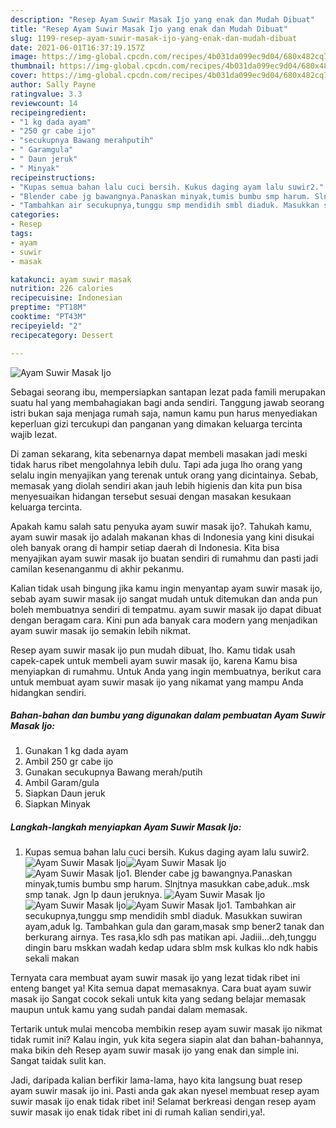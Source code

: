 ```yaml
---
description: "Resep Ayam Suwir Masak Ijo yang enak dan Mudah Dibuat"
title: "Resep Ayam Suwir Masak Ijo yang enak dan Mudah Dibuat"
slug: 1199-resep-ayam-suwir-masak-ijo-yang-enak-dan-mudah-dibuat
date: 2021-06-01T16:37:19.157Z
image: https://img-global.cpcdn.com/recipes/4b031da099ec9d04/680x482cq70/ayam-suwir-masak-ijo-foto-resep-utama.jpg
thumbnail: https://img-global.cpcdn.com/recipes/4b031da099ec9d04/680x482cq70/ayam-suwir-masak-ijo-foto-resep-utama.jpg
cover: https://img-global.cpcdn.com/recipes/4b031da099ec9d04/680x482cq70/ayam-suwir-masak-ijo-foto-resep-utama.jpg
author: Sally Payne
ratingvalue: 3.3
reviewcount: 14
recipeingredient:
- "1 kg dada ayam"
- "250 gr cabe ijo"
- "secukupnya Bawang merahputih"
- " Garamgula"
- " Daun jeruk"
- " Minyak"
recipeinstructions:
- "Kupas semua bahan lalu cuci bersih. Kukus daging ayam lalu suwir2."
- "Blender cabe jg bawangnya.Panaskan minyak,tumis bumbu smp harum. Slnjtnya masukkan cabe,aduk..msk smp tanak. Jgn lp daun jeruknya."
- "Tambahkan air secukupnya,tunggu smp mendidih smbl diaduk. Masukkan suwiran ayam,aduk lg. Tambahkan gula dan garam,masak smp bener2 tanak dan berkurang airnya. Tes rasa,klo sdh pas matikan api. Jadiii...deh,tunggu dingin baru mskkan wadah kedap udara sblm msk kulkas klo ndk habis sekali makan"
categories:
- Resep
tags:
- ayam
- suwir
- masak

katakunci: ayam suwir masak 
nutrition: 226 calories
recipecuisine: Indonesian
preptime: "PT18M"
cooktime: "PT43M"
recipeyield: "2"
recipecategory: Dessert

---
```



![Ayam Suwir Masak Ijo](https://img-global.cpcdn.com/recipes/4b031da099ec9d04/680x482cq70/ayam-suwir-masak-ijo-foto-resep-utama.jpg)

Sebagai seorang ibu, mempersiapkan santapan lezat pada famili merupakan suatu hal yang membahagiakan bagi anda sendiri. Tanggung jawab seorang istri bukan saja menjaga rumah saja, namun kamu pun harus menyediakan keperluan gizi tercukupi dan panganan yang dimakan keluarga tercinta wajib lezat.

Di zaman  sekarang, kita sebenarnya dapat membeli masakan jadi meski tidak harus ribet mengolahnya lebih dulu. Tapi ada juga lho orang yang selalu ingin menyajikan yang terenak untuk orang yang dicintainya. Sebab, memasak yang diolah sendiri akan jauh lebih higienis dan kita pun bisa menyesuaikan hidangan tersebut sesuai dengan masakan kesukaan keluarga tercinta. 



Apakah kamu salah satu penyuka ayam suwir masak ijo?. Tahukah kamu, ayam suwir masak ijo adalah makanan khas di Indonesia yang kini disukai oleh banyak orang di hampir setiap daerah di Indonesia. Kita bisa menyajikan ayam suwir masak ijo buatan sendiri di rumahmu dan pasti jadi camilan kesenanganmu di akhir pekanmu.

Kalian tidak usah bingung jika kamu ingin menyantap ayam suwir masak ijo, sebab ayam suwir masak ijo sangat mudah untuk ditemukan dan anda pun boleh membuatnya sendiri di tempatmu. ayam suwir masak ijo dapat dibuat dengan beragam cara. Kini pun ada banyak cara modern yang menjadikan ayam suwir masak ijo semakin lebih nikmat.

Resep ayam suwir masak ijo pun mudah dibuat, lho. Kamu tidak usah capek-capek untuk membeli ayam suwir masak ijo, karena Kamu bisa menyiapkan di rumahmu. Untuk Anda yang ingin membuatnya, berikut cara untuk membuat ayam suwir masak ijo yang nikamat yang mampu Anda hidangkan sendiri.

<!--inarticleads1-->

##### Bahan-bahan dan bumbu yang digunakan dalam pembuatan Ayam Suwir Masak Ijo:

1. Gunakan 1 kg dada ayam
1. Ambil 250 gr cabe ijo
1. Gunakan secukupnya Bawang merah/putih
1. Ambil  Garam/gula
1. Siapkan  Daun jeruk
1. Siapkan  Minyak




<!--inarticleads2-->

##### Langkah-langkah menyiapkan Ayam Suwir Masak Ijo:

1. Kupas semua bahan lalu cuci bersih. Kukus daging ayam lalu suwir2.
<img src="https://img-global.cpcdn.com/steps/37370732c3de4629/160x128cq70/ayam-suwir-masak-ijo-langkah-memasak-1-foto.jpg" alt="Ayam Suwir Masak Ijo"><img src="https://img-global.cpcdn.com/steps/84e046fcb227c00d/160x128cq70/ayam-suwir-masak-ijo-langkah-memasak-1-foto.jpg" alt="Ayam Suwir Masak Ijo"><img src="https://img-global.cpcdn.com/steps/3f9dbc3f773abe73/160x128cq70/ayam-suwir-masak-ijo-langkah-memasak-1-foto.jpg" alt="Ayam Suwir Masak Ijo">1. Blender cabe jg bawangnya.Panaskan minyak,tumis bumbu smp harum. Slnjtnya masukkan cabe,aduk..msk smp tanak. Jgn lp daun jeruknya.
<img src="https://img-global.cpcdn.com/steps/63285fa205cfd371/160x128cq70/ayam-suwir-masak-ijo-langkah-memasak-2-foto.jpg" alt="Ayam Suwir Masak Ijo"><img src="https://img-global.cpcdn.com/steps/782ab567a2ad80c2/160x128cq70/ayam-suwir-masak-ijo-langkah-memasak-2-foto.jpg" alt="Ayam Suwir Masak Ijo"><img src="https://img-global.cpcdn.com/steps/abeb16cf1adae6fa/160x128cq70/ayam-suwir-masak-ijo-langkah-memasak-2-foto.jpg" alt="Ayam Suwir Masak Ijo">1. Tambahkan air secukupnya,tunggu smp mendidih smbl diaduk. Masukkan suwiran ayam,aduk lg. Tambahkan gula dan garam,masak smp bener2 tanak dan berkurang airnya. Tes rasa,klo sdh pas matikan api. Jadiii...deh,tunggu dingin baru mskkan wadah kedap udara sblm msk kulkas klo ndk habis sekali makan




Ternyata cara membuat ayam suwir masak ijo yang lezat tidak ribet ini enteng banget ya! Kita semua dapat memasaknya. Cara buat ayam suwir masak ijo Sangat cocok sekali untuk kita yang sedang belajar memasak maupun untuk kamu yang sudah pandai dalam memasak.

Tertarik untuk mulai mencoba membikin resep ayam suwir masak ijo nikmat tidak rumit ini? Kalau ingin, yuk kita segera siapin alat dan bahan-bahannya, maka bikin deh Resep ayam suwir masak ijo yang enak dan simple ini. Sangat taidak sulit kan. 

Jadi, daripada kalian berfikir lama-lama, hayo kita langsung buat resep ayam suwir masak ijo ini. Pasti anda gak akan nyesel membuat resep ayam suwir masak ijo enak tidak ribet ini! Selamat berkreasi dengan resep ayam suwir masak ijo enak tidak ribet ini di rumah kalian sendiri,ya!.

